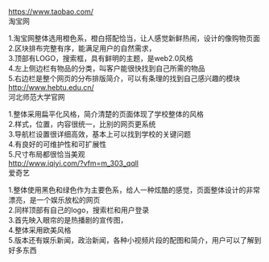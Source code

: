 <https://www.taobao.com/>  
淘宝网 

1.淘宝网整体选用橙色系，橙白搭配恰当，让人感觉新鲜热闹，设计的像购物页面  
      2.区块排布完整有序，能满足用户的自然需求，  
      3.顶部有LOGO，搜索框，具有鲜明的主题，是web2.0风格  
      4.左上侧边栏有物品的分类，叫客户能很快找到自己所需的物品  
      5.右边栏是整个网页的分布排版简介，可以有条理的找到自己感兴趣的模块  
      <http://www.hebtu.edu.cn/>  
河北师范大学官网

1.整体采用扁平化风格，简介清楚的页面体现了学校整体的风格  
              2.样式，位置，内容很统一，比别的网页更系统  
              3.导航栏设置很详细高效，基本上可以找到学校的关键问题  
              4.有良好的可维护性和可扩展性  
              5.尺寸布局都很恰当美观  
      <http://www.iqiyi.com/?vfm=m_303_qqll>  
 爱奇艺
 
 1.整体使用黑色和绿色作为主要色系，给人一种炫酷的感觉，页面整体设计的非常漂亮，是一个娱乐放松的网页  
      2.同样顶部有自己的logo，搜索栏和用户登录  
      3.首先映入眼帘的是热播剧的宣传图，  
      4.整体采用欧美风格  
      5.版本还有娱乐新闻，政治新闻，各种小视频片段的配图和简介，用户可以了解到好多东西  
      

